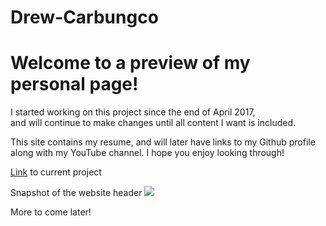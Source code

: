 # Drew-Carbungco
<h1>Welcome to a preview of my personal page!</h1>

<p>I started working on this project since the end of April 2017,<br >
and will continue to make changes until all content I want is included.</p>

<p>This site contains my resume, and will later have links to my Github profile<br >
along with my YouTube channel.  I hope you enjoy looking through!</p>


<p><a href="http://drewcarbungco.000webhostapp.com/" target="_blank">Link</a> to current project</p>

Snapshot of the website header
<img src="https://lh3.googleusercontent.com/DfMp6JJNuQdPxil92XiyPc9UgiJKgOE--PrLMjdskBOrVs6jvMGGzc1B1IZHHi-lMP4rikIr9XICQ7_WMcyYeMR0MniHG5kOYEYL8UdTqM9Hp6a8LTDSFvMH-clRVktQ4jiUAH87-qw7lFewQvOPeR1aNj8FqNp_mMsUlAEb7Y5vHZg18n5KKo9vI_IECDmwvU27Nl6U48un4uadm3E1SgccQ9ksqoecthCGmZKy-DUs5aXN9wGPRwEs7uoEA7uaLOafkkrOwG_wDsi0pNKpMVcwGQhGkzTOqvvQdK74EuoGWCTCzhflLWshd03kp5vJIyapk6Oo4OE1bgki3wrc22hJjJD7OVFA69WdAO8p8shsR5fsxtG2DCxMyMpdM_1E1hgRq7gl3pYYyXWru5SwgTNGDEdPlBu-1o25l5w6CSdmc5bKeL2GlFR7ktxomxa7EbJrFk9GhakyBPT8GALqANpeGX6RXSM2akKdvbactbE7Ab6MS2EouKDNUAWMkx1iUucyv17sorx11YEU0c0Tdjna6v9_74ohihMuqJav94lCYzI3M5V-3QYGoGX8Ebd3zGMJh8mM_gYeyyxzRO7McV--rlnI8_IGNBpI0yHmHMHb7KSEAu9B=w669-h320-no" target="_blank">

More to come later!

